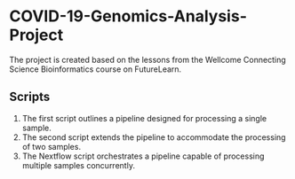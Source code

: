 # COVID-19-Genomics-Analysis-Project
The project is created based on the lessons from the Wellcome Connecting Science Bioinformatics course on FutureLearn.

## Scripts
1. The first script outlines a pipeline designed for processing a single sample.
2. The second script extends the pipeline to accommodate the processing of two samples.
3. The Nextflow script orchestrates a pipeline capable of processing multiple samples concurrently.
